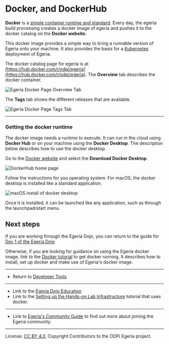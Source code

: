 <!-- SPDX-License-Identifier: CC-BY-4.0 -->
<!-- Copyright Contributors to the ODPi Egeria project 2020. -->

# Docker, and DockerHub

**Docker** is a [simple container runtime and standard](https://www.docker.com/why-docker).
Every day, the egeria build processing creates
a docker image of egeria and pushes it to the docker catalog on the **Docker website**.

This docker image provides a simple way to bring a runnable version of Egeria onto your
machine.  It also provides the basis for a [Kubernetes](Kubernetes.md) deployment
of Egeria.

The docker catalog page for egeria is at
[https://hub.docker.com/r/odpi/egeria](https://hub.docker.com/r/odpi/egeria).
The **Overview** tab describes the docker container.

![Egeria Docker Page Overview Tab](egeria-docker-page-overview.png#pagewidth)

The **Tags** tab shows the different releases that are available.

![Egeria Docker Page Tags Tab](egeria-docker-page-tags.png#pagewidth)

----

### Getting the docker runtime

The docker image needs a runtime to execute.  It can run in the cloud using **Docker Hub** or
on your machine using the **Docker Desktop**. 
The description below describes how to use the docker desktop.

Go to the [Docker website](https://www.docker.com/why-docker) and select
the **Download Docker Desktop**.

![DockerHub home page](docker-homepage.png#pagewidth)

Follow the instructions for you operating system.  For macOS, the docker desktop
is installed like a standard application.

![macOS install of docker desktop](docker-desktop-install.png#pagewidth)

Once it is installed, it can be launched like any
application, such as through the launchpad/start menu.

## Next steps

If you are working through the Egeria Dojo, you can
return to the guide for [Day 1 of the Egeria Dojo](../../open-metadata-resources/open-metadata-tutorials/egeria-dojo/egeria-dojo-day-1-3-1-1-platform-set-up-prerequisites.md)

Otherwise, if you are looking for guidance on
using the Egeria docker image, link to the [Docker tutorial](../../open-metadata-resources/open-metadata-tutorials/docker-tutorial)
to get docker running.  It describes
how to install, set up docker and make use of Egeria's docker image.

----
* Return to [Developer Tools](.)

---

* Link to the [Egeria Dojo Education](../../open-metadata-resources/open-metadata-tutorials/egeria-dojo)
* Link to the [Setting up the Hands-on Lab Infrastructure](../../open-metadata-resources/open-metadata-tutorials/lab-infrastructure-guide)
tutorial that uses docker.

----
* Link to [Egeria's Community Guide](../../Community-Guide.md) to find out more about joining the Egeria community.


----
License: [CC BY 4.0](https://creativecommons.org/licenses/by/4.0/),
Copyright Contributors to the ODPi Egeria project.
